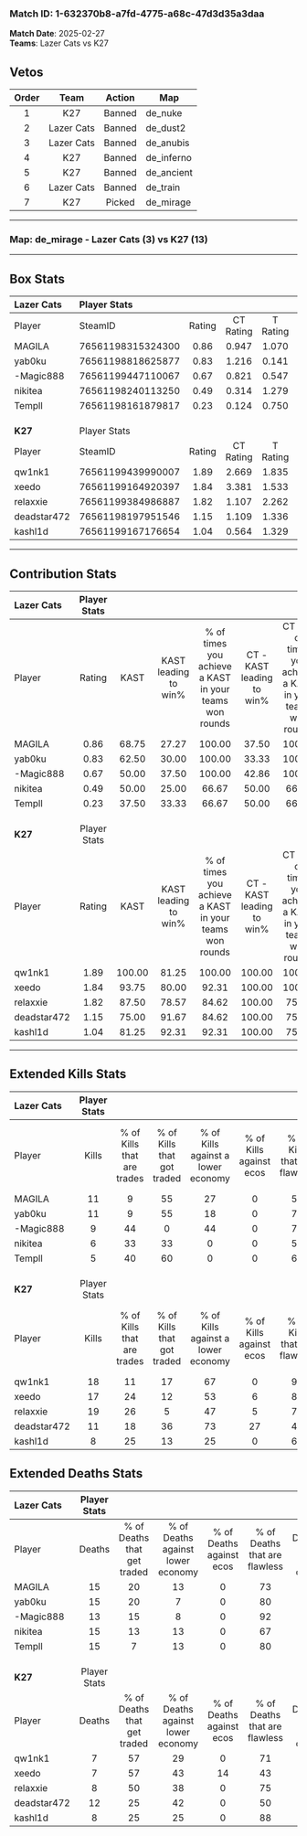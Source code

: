 ### Match ID: 1-632370b8-a7fd-4775-a68c-47d3d35a3daa  
**Match Date**: 2025-02-27  
**Teams**: Lazer Cats vs K27  

## Vetos  

| Order | Team | Action | Map |
| :---: | :--: | :----: | --- |
| 1 | K27 | Banned | de_nuke |
| 2 | Lazer Cats | Banned | de_dust2 |
| 3 | Lazer Cats | Banned | de_anubis |
| 4 | K27 | Banned | de_inferno |
| 5 | K27 | Banned | de_ancient |
| 6 | Lazer Cats | Banned | de_train |
| 7 | K27 | Picked | de_mirage |

---  

### **Map**: de_mirage - Lazer Cats (3) vs K27 (13)  
---  

## Box Stats  

| **Lazer Cats** | Player Stats      |        |           |          |        |       |       |         |        |      |     |
| :- | :- | :-: | :-: | :-: | :-: | :-: | :-: | :-: | :-: | :-: | :-: |
| Player         | SteamID           | Rating | CT Rating | T Rating |  KAST  |  ADR  | Kills | Assists | Deaths | K/D  | HS% |
| MAGILA         | 76561198315324300 |  0.86  |   0.947   |  1.070   | 68.75  | 62.6  |  11   |    0    |   15   | 0.73 | 36  |
| yab0ku         | 76561198818625877 |  0.83  |   1.216   |  0.141   | 62.50  | 63.2  |  11   |    2    |   15   | 0.73 | 90  |
| -Magic888      | 76561199447110067 |  0.67  |   0.821   |  0.547   | 50.00  | 56.3  |   9   |    1    |   13   | 0.69 | 44  |
| nikitea        | 76561198240113250 |  0.49  |   0.314   |  1.279   | 50.00  | 66.4  |   6   |    4    |   15   | 0.40 | 33  |
| Templl         | 76561198161879817 |  0.23  |   0.124   |  0.750   | 37.50  | 35.9  |   5   |    1    |   15   | 0.33 | 80  |
|                |                   |        |           |          |        |       |       |         |        |      |     |
|                |                   |        |           |          |        |       |       |         |        |      |     |
|                |                   |        |           |          |        |       |       |         |        |      |     |
| **K27**        | Player Stats      |        |           |          |        |       |       |         |        |      |     |
| Player         | SteamID           | Rating | CT Rating | T Rating |  KAST  |  ADR  | Kills | Assists | Deaths | K/D  | HS% |
| qw1nk1         | 76561199439990007 |  1.89  |   2.669   |  1.835   | 100.00 | 104.6 |  18   |    4    |   7    | 2.57 | 50  |
| xeedo          | 76561199164920397 |  1.84  |   3.381   |  1.533   | 93.75  | 112.8 |  17   |    8    |   7    | 2.43 | 52  |
| relaxxie       | 76561199384986887 |  1.82  |   1.107   |  2.262   | 87.50  | 100.8 |  19   |    6    |   8    | 2.38 | 47  |
| deadstar472    | 76561198197951546 |  1.15  |   1.109   |  1.336   | 75.00  | 90.4  |  11   |   10    |   12   | 0.92 | 36  |
| kashl1d        | 76561199167176654 |  1.04  |   0.564   |  1.329   | 81.25  | 54.8  |   8   |    7    |   8    | 1.00 | 37  |
---  

## Contribution Stats  

| **Lazer Cats** | Player Stats |        |                      |                                                        |                           |                                                             |                          |                                                            |
| :- | :-: | :-: | :-: | :-: | :-: | :-: | :-: | :-: |
| Player         |    Rating    |  KAST  | KAST leading to win% | % of times you achieve a KAST in your teams won rounds | CT - KAST leading to win% | CT - % of times you achieve a KAST in your teams won rounds | T - KAST leading to win% | T - % of times you achieve a KAST in your teams won rounds |
| MAGILA         |     0.86     | 68.75  |        27.27         |                         100.00                         |           37.50           |                           100.00                            |           0.00           |                            0.00                            |
| yab0ku         |     0.83     | 62.50  |        30.00         |                         100.00                         |           33.33           |                           100.00                            |           0.00           |                            0.00                            |
| -Magic888      |     0.67     | 50.00  |        37.50         |                         100.00                         |           42.86           |                           100.00                            |           0.00           |                            0.00                            |
| nikitea        |     0.49     | 50.00  |        25.00         |                         66.67                          |           50.00           |                            66.67                            |           0.00           |                            0.00                            |
| Templl         |     0.23     | 37.50  |        33.33         |                         66.67                          |           50.00           |                            66.67                            |           0.00           |                            0.00                            |
|                |              |        |                      |                                                        |                           |                                                             |                          |                                                            |
|                |              |        |                      |                                                        |                           |                                                             |                          |                                                            |
|                |              |        |                      |                                                        |                           |                                                             |                          |                                                            |
| **K27**        | Player Stats |        |                      |                                                        |                           |                                                             |                          |                                                            |
| Player         |    Rating    |  KAST  | KAST leading to win% | % of times you achieve a KAST in your teams won rounds | CT - KAST leading to win% | CT - % of times you achieve a KAST in your teams won rounds | T - KAST leading to win% | T - % of times you achieve a KAST in your teams won rounds |
| qw1nk1         |     1.89     | 100.00 |        81.25         |                         100.00                         |          100.00           |                           100.00                            |          75.00           |                           100.00                           |
| xeedo          |     1.84     | 93.75  |        80.00         |                         92.31                          |          100.00           |                           100.00                            |          72.73           |                           88.89                            |
| relaxxie       |     1.82     | 87.50  |        78.57         |                         84.62                          |          100.00           |                            75.00                            |          72.73           |                           88.89                            |
| deadstar472    |     1.15     | 75.00  |        91.67         |                         84.62                          |          100.00           |                            75.00                            |          88.89           |                           88.89                            |
| kashl1d        |     1.04     | 81.25  |        92.31         |                         92.31                          |          100.00           |                            75.00                            |          90.00           |                           100.00                           |
---  

## Extended Kills Stats  

| **Lazer Cats** | Player Stats |                            |                            |                                    |                         |                              |                                 |                                       |                    |           |
| :- | :-: | :-: | :-: | :-: | :-: | :-: | :-: | :-: | :-: | :-: |
| Player         |    Kills     | % of Kills that are trades | % of Kills that got traded | % of Kills against a lower economy | % of Kills against ecos | % of Kills that are flawless | % of Kills that are close duels | % of Kills that are assisted by flash | Pistol Round Kills | AWP Kills |
| MAGILA         |      11      |             9              |             55             |                 27                 |            0            |              55              |               18                |                   0                   |         0          |     0     |
| yab0ku         |      11      |             9              |             55             |                 18                 |            0            |              73              |                9                |                   0                   |         3          |     0     |
| -Magic888      |      9       |             44             |             0              |                 44                 |            0            |              78              |                0                |                   0                   |         4          |     3     |
| nikitea        |      6       |             33             |             33             |                 0                  |            0            |              50              |               17                |                   0                   |         2          |     0     |
| Templl         |      5       |             40             |             60             |                 0                  |            0            |              60              |               20                |                   0                   |         0          |     0     |
|                |              |                            |                            |                                    |                         |                              |                                 |                                       |                    |           |
|                |              |                            |                            |                                    |                         |                              |                                 |                                       |                    |           |
|                |              |                            |                            |                                    |                         |                              |                                 |                                       |                    |           |
| **K27**        | Player Stats |                            |                            |                                    |                         |                              |                                 |                                       |                    |           |
| Player         |    Kills     | % of Kills that are trades | % of Kills that got traded | % of Kills against a lower economy | % of Kills against ecos | % of Kills that are flawless | % of Kills that are close duels | % of Kills that are assisted by flash | Pistol Round Kills | AWP Kills |
| qw1nk1         |      18      |             11             |             17             |                 67                 |            0            |              94              |                0                |                  11                   |         2          |     0     |
| xeedo          |      17      |             24             |             12             |                 53                 |            6            |              88              |                0                |                  18                   |         5          |     0     |
| relaxxie       |      19      |             26             |             5              |                 47                 |            5            |              79              |                0                |                   5                   |         0          |     0     |
| deadstar472    |      11      |             18             |             36             |                 73                 |           27            |              45              |               27                |                  36                   |         1          |     0     |
| kashl1d        |      8       |             25             |             13             |                 25                 |            0            |              63              |               25                |                   0                   |         0          |     4     |
## Extended Deaths Stats  

| **Lazer Cats** | Player Stats |                             |                                   |                          |                               |                            |                           |               |
| :- | :-: | :-: | :-: | :-: | :-: | :-: | :-: | :-: |
| Player         |    Deaths    | % of Deaths that get traded | % of Deaths against lower economy | % of Deaths against ecos | % of Deaths that are flawless | % of Deaths that are close | % of Deaths while blinded | Deaths to AWP |
| MAGILA         |      15      |             20              |                13                 |            0             |              73               |             0              |            20             |       1       |
| yab0ku         |      15      |             20              |                 7                 |            0             |              80               |             7              |            20             |       0       |
| -Magic888      |      13      |             15              |                 8                 |            0             |              92               |             0              |            23             |       0       |
| nikitea        |      15      |             13              |                13                 |            0             |              67               |             20             |             0             |       1       |
| Templl         |      15      |              7              |                13                 |            0             |              80               |             7              |             7             |       2       |
|                |              |                             |                                   |                          |                               |                            |                           |               |
|                |              |                             |                                   |                          |                               |                            |                           |               |
|                |              |                             |                                   |                          |                               |                            |                           |               |
| **K27**        | Player Stats |                             |                                   |                          |                               |                            |                           |               |
| Player         |    Deaths    | % of Deaths that get traded | % of Deaths against lower economy | % of Deaths against ecos | % of Deaths that are flawless | % of Deaths that are close | % of Deaths while blinded | Deaths to AWP |
| qw1nk1         |      7       |             57              |                29                 |            0             |              71               |             14             |             0             |       0       |
| xeedo          |      7       |             57              |                43                 |            14            |              43               |             0              |             0             |       0       |
| relaxxie       |      8       |             50              |                38                 |            0             |              75               |             13             |             0             |       1       |
| deadstar472    |      12      |             25              |                42                 |            0             |              50               |             25             |             0             |       1       |
| kashl1d        |      8       |             25              |                25                 |            0             |              88               |             0              |             0             |       1       |
